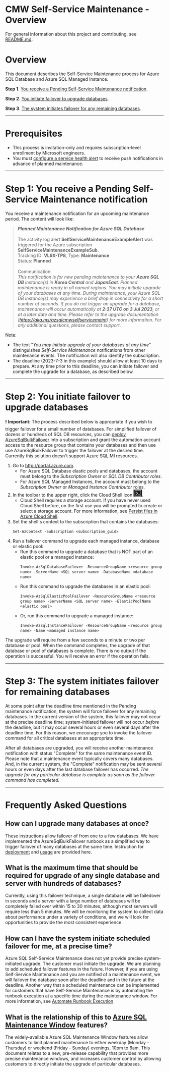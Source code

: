 # CMW Self-Service Maintenance - Overview

For general information about this project and contributing, see [README.md](./README.md).

# Overview

This document describes the Self-Service Maintenance process for Azure SQL Database and Azure SQL Managed Instance. 

**Step 1**. [You receive a Pending Self-Service Maintenance notification](#step-1-you-receive-a-pending-self-service-maintenance-notification).

**Step 2**. [You initiate failover to upgrade databases](#step-2-you-initiate-failover-to-upgrade-databases).

**Step 3**. [The system initiates failover for any remaining databases](#step-3-the-system-initiates-failover-for-remaining-databases).

----

# Prerequisites

* This process is invitation-only and requires subscription-level enrollment by Microsoft engineers. 
* You must [configure a service health alert](https://learn.microsoft.com/en-us/azure/azure-sql/database/advance-notifications?view=azuresql#configure-an-advance-notification) to receive push notifications in advance of planned maintenance. 

----

# Step 1: You receive a Pending Self-Service Maintenance notification

You receive a maintenance notification for an upcoming maintenance period. The content will look like: 

> **_Planned Maintenance Notification for Azure SQL Database_**<br/>
> <br/>
> The activity log alert **SelfServiceMaintenanceExampleAlert** was triggered for the Azure subscription **SelfServiceMaintenanceExampleSub**.<br/>
> Tracking ID: **VL9X-TP8**, Type: **Maintenance**<br/>
> Status: **Planned**<br/>
> <br/>
> Communication:<br/> _This notification is for new pending maintenance to your **Azure SQL DB** instance(s) in **Korea Central** and **JapanEast**. Planned maintenance is ready in all named regions. You may initiate upgrade of your databases at any time. During maintenance, your Azure SQL DB instance(s) may experience a brief drop in connectivity for a short number of seconds. If you do not trigger an upgrade for a database, maintenance will occur automatically at **2:37 UTC on 3 Jul 2023**, or at a later date and time. Please refer to the upgrade documentation (https://aka.ms/azsqlcmwselfservicemaint) for more information. For any additional questions, please contact support._

Note: 
* The text "_You may initiate upgrade of your databases at any time_" distinguishes _Self-Service Maintenance_ notifications from other maintenance events.  The notification will also identify the subscription.
* The deadline (2023-7-3 in this example) should allow at least 10 days to prepare. At any time prior to this deadline, you can initiate failover and complete the upgrade for a database, as described below. 

----

# Step 2: You initiate failover to upgrade databases

:exclamation: **Important:** The process described below is appropriate if you wish to trigger failover for a small number of databases.
For simplified failover of dozens or hundreds of SQL DB resources, you can [deploy AzureSqlBulkFailover](./AzureSqlBulkFailoverSetup.md) into a subscription and grant the automation account access to the resource group that contains your databases and then use use AzureSqlBulkFailover to trigger the failover at the desired time. Currently this solution doesn't support Azure SQL MI resources.
1. Go to http://portal.azure.com. 
    * For Azure SQL Database elastic pools and databases, the account must belong to the _Subscription Owner_ or _SQL DB Contributor roles_. 
    * For Azure SQL Managed Instances, the account must belong to the _Subscription Owner_ or _Managed Instance Contributor_ roles. 
1. In the toolbar to the upper right, click the Cloud Shell icon ![CloudShellIcon.png](/Media/CloudShellIcon.png). 
   * Cloud Shell requires a storage account. If you have never used Cloud Shell before, on the first use you will be prompted to create or select a storage account. For more information, see [Persist files in Azure Cloud Shell](https://learn.microsoft.com/en-us/azure/cloud-shell/persisting-shell-storage).
1. Set the shell's context to the subscription that contains the databases:
    ```
    Set-AzContext -Subscription <subscription_guid>
    ```
1. Run a failover command to upgrade each managed instance, database or elastic pool: 
    * Run this command to upgrade a database that is NOT part of an elastic pool or a managed instance: 
      ```
      Invoke-AzSqlDatabaseFailover -ResourceGroupName <resource group name> -ServerName <SQL server name> -DatabaseName <database name>
      ```
    * Run this command to upgrade the databases in an elastic pool: 
      ```
      Invoke-AzSqlElasticPoolFailover -ResourceGroupName <resource group name> -ServerName <SQL server name> -ElasticPoolName <elastic pool>
      ```
    * Or, run this command to upgrade a managed instance: 
      ```
      Invoke-AzSqlInstanceFailover -ResourceGroupName <resource group name> -Name <managed instance name>
      ```

The upgrade will require from a few seconds to a minute or two per database or pool. When the command completes, the upgrade of that database or pool of databases is complete. 
There is no output if the operation is successful. You will receive an error if the operation fails. 

----

# Step 3: The system initiates failover for remaining databases

At some point after the deadline time mentioned in the Pending maintenance notification, the system will force failover for any remaining databases. In the current version of the system, this failover may not occur at the precise deadline time; system-initiated failover will not occur _before_ the deadline, but it may occur several hours or even several days after the deadline time. For this reason, we encourage you to invoke the failover command for all critical databases at an appropriate time. 

After all databases are upgraded, you will receive another maintenance notification with status "Complete" for the same maintenance event ID. Please note that a maintenance event typically covers many databases. And, in the current system, the "Complete" notification may be sent several hours or even days after the last database failover has occurred. _The upgrade for any particular database is complete as soon as the failover command has completed._ 

----

# Frequently Asked Questions

## How can I upgrade many databases at once? 

These instructions allow failover of from one to a few databases. We have implemented the AzureSqlBulkFailover runbook as a simplified way to trigger failover of many databases at the same time. Instruction for [deployment](AzureSqlBulkFailoverSetup.md) and [usage](AzureSqlBulkFailoverUsage.md) are provided here. 

## What is the maximum time that should be required for upgrade of any single database and server with hundreds of databases? 

Currently, using this failover technique, a single database will be failedover in seconds and a server with a large number of databases will be completely failed over within 15 to 30 minutes, although most servers will require less than 5 minutes. We will be monitoring the system to collect data about performance under a variety of conditions, and we will look for opportunities to provide the most consistent experience.

## How can I have the system initiate scheduled failover for me, at a precise time? 

Azure SQL Self-Service Maintenance does not yet provide precise system-initiated upgrade. The customer must initiate the upgrade. We are planning to add scheduled failover features in the future. However, if you are using Self-Service Maintenance and you are notified of a maintenance event, we will failover the database soon after the deadline and in the future at the deadline.
Another way that a scheduled maintenance can be implemented for customers that have Self-Service Maintenance is by automating the runbook execution at a specific time during the maintenance window. For more information, see [Automate Runbook Execution](https://learn.microsoft.com/en-us/azure/automation/shared-resources/schedules)

## What is the relationship of this to [Azure SQL Maintenance Window](https://learn.microsoft.com/en-us/azure/azure-sql/database/maintenance-window?view=azuresql-mi) features? 

The widely-available Azure SQL Maintenance Window features allow customers to limit planned maintenance to either weekday (Monday - Thursday) or weekend (Friday - Sunday) evenings, 10pm to 6am. This document relates to a new, pre-release capability that provides more precise maintenance windows, and increases customer control by allowing customers to directly initiate the upgrade of particular databases.
